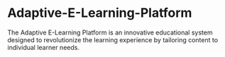 # Adaptive-E-Learning-Platform
The Adaptive E-Learning Platform is an innovative educational system designed to revolutionize the learning experience by tailoring content to individual learner needs. 
